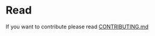 # Read

If you want to contribute please read [CONTRIBUTING.md](https://github.com/lepuzz03/indonesian_food_datasets/blob/main/CONTRIBUTING.md)

